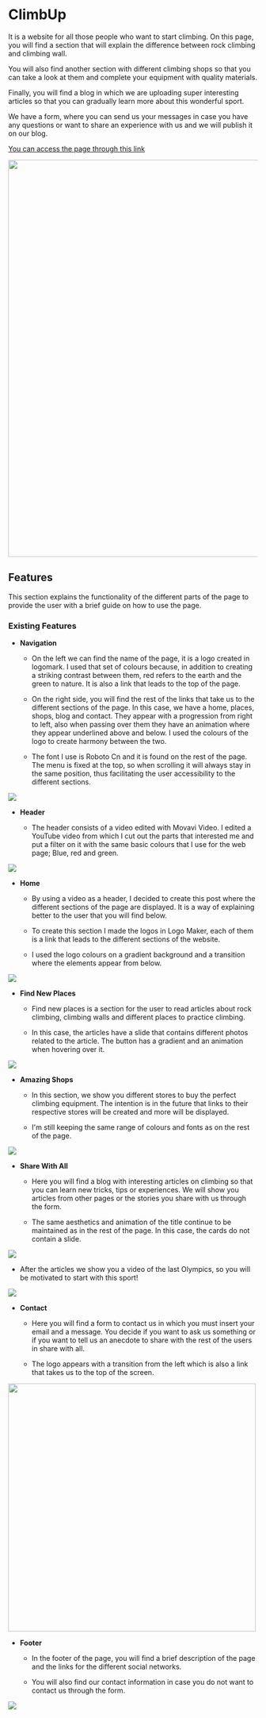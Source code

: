  # ClimbUp

It is a website for all those people who want to start climbing. On this page, you will find a section that will explain the difference between rock climbing and climbing wall.

You will also find another section with different climbing shops so that you can take a look at them and complete your equipment with quality materials.

Finally, you will find a blog in which we are uploading super interesting articles so that you can gradually learn more about this wonderful sport.

We have a form, where you can send us your messages in case you have any questions or want to share an experience with us and we will publish it on our blog.

[You can access the page through this link](https://alopmel.github.io/ClimbUp/)

<img src="assets/img/readme/climUp-responsive.png" width="800">

## Features
This section explains the functionality of the different parts of the page to provide the user with a brief guide on how to use the page.
### Existing Features

* **Navigation**

  * On the left we can find the name of the page, it is a logo created in logomark. I used that set of colours because, in addition to creating a striking contrast between them, red refers to the earth and the green to nature. It is also a link that leads to the top of the page.
     
  * On the right side, you will find the rest of the links that take us to the different sections of the page. In this case, we have a home, places, shops, blog and contact. They appear with a progression from right to left, also when passing over them they have an animation where they appear underlined above and below. I used the colours of the logo to create harmony between the two.
     
  * The font I use is Roboto Cn and it is found on the rest of the page. The menu is fixed at the top, so when scrolling it will always stay in the same position, thus facilitating the user accessibility to the different sections.

<img src="assets/img/readme/navbar.png">

* **Header**
 
  * The header consists of a video edited with Movavi Video. I edited a YouTube video from which I cut out the parts that interested me and put a filter on it with the same basic colours that I use for the web page; Blue, red and green.

<img src="assets/img/readme/video-header.png">

* **Home**

  * By using a video as a header, I decided to create this post where the different sections of the page are displayed. It is a way of explaining better to the user that you will find below.

  * To create this section I made the logos in Logo Maker, each of them is a link that leads to the different sections of the website.

  * I used the logo colours on a gradient background and a transition where the elements appear from below.

<img src="assets/img/readme/first-section.png">

* **Find New Places**

  * Find new places is a section for the user to read articles about rock climbing, climbing walls and different places to practice climbing.

  * In this case, the articles have a slide that contains different photos related to the article. The button has a gradient and an animation when hovering over it.

<img src="assets/img/readme/second-section.png">
  

* **Amazing Shops**

  * In this section, we show you different stores to buy the perfect climbing equipment. The intention is in the future that links to their respective stores will be created and more will be displayed.

  * I'm still keeping the same range of colours and fonts as on the rest of the page.

<img src="assets/img/readme/third-section.png">

* **Share With All** 

  * Here you will find a blog with interesting articles on climbing so that you can learn new tricks, tips or experiences. We will show you articles from other pages or the stories you share with us through the form.

  * The same aesthetics and animation of the title continue to be maintained as in the rest of the page. In this case, the cards do not contain a slide.

<img src="assets/img/readme/fourth-section.png">

  * After the articles we show you a video of the last Olympics, so you will be motivated to start with this sport!

<img src="assets/img/readme/fifth-sectrion.png">

* **Contact**

  * Here you will find a form to contact us in which you must insert your email and a message. You decide if you want to ask us something or if you want to tell us an anecdote to share with the rest of the users in share with all.

  * The logo appears with a transition from the left which is also a link that takes us to the top of the screen.

<img src="assets/img/readme/sixth-section.png" width="500px">

* **Footer**

  * In the footer of the page, you will find a brief description of the page and the links for the different social networks.

  * You will also find our contact information in case you do not want to contact us through the form.

<img src="assets/img/readme/seventh-section.png">

## 